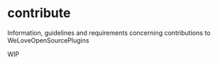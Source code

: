 # contribute
Information, guidelines and requirements concerning contributions to WeLoveOpenSourcePlugins

WIP
